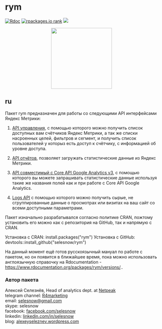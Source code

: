 # rym
[![Rdoc](http://www.rdocumentation.org/badges/version/rym)](http://www.rdocumentation.org/packages/rym)
[![rpackages.io rank](http://www.rpackages.io/badge/rym.svg)](http://www.rpackages.io/package/rym)
[![](https://cranlogs.r-pkg.org/badges/rym)](https://cran.r-project.org/package=rym)

<p align="center">
<img src="https://raw.githubusercontent.com/selesnow/rym/master/inst/logo/rym.png" height="200">
</p>

## ru
Пакет rym предназначен для работы со следующими API интерфейсами Яндекс Метрики:

1. [API управления](https://tech.yandex.ru/metrika/doc/api2/management/intro-docpage/), с помощью которого можно получить список доступных вам счётчиков Яндекс Метрики, а так же списки насроенных целей, фильтров и сегмент, и получить список пользователей у которыз есть доступ к счётчику, с информацией об уровне доступа.

2. [API отчётов](https://tech.yandex.ru/metrika/doc/api2/api_v1/intro-docpage/), позволяет загружать статистические данные из Яндекс Метрики.

3. [API совместимый с Core API Google Analytics v3](https://tech.yandex.ru/metrika/doc/api2/ga/intro-docpage/), с помощью которого вы можете запрашивать статистические данные используя такие же названия полей как и при работе с Core API Google Analytics.

4. [Logs API](https://tech.yandex.ru/metrika/doc/api2/logs/intro-docpage/) с помощью которого можно получить сырые, не сгруппированные данные о просмотрах или визитах на ваш сайт со всеми доступными параметрами.

Пакет изначально разрабатывался согласно политике CRAN, пожтому установить его можно как с репозитория на GitHub, так и напрямую с CRAN.

Установка с CRAN: install.packages("rym")
Установка с GitHub: devtools::install_github("selesnow/rym")

На данный момент ещё готов русскоязычный мануал по работе с пакетом, но он появится в ближайшее время, пока можно использовать англоязычную справочку на Rdocumentation - https://www.rdocumentation.org/packages/rym/versions/..

### Автор пакета
Алексей Селезнёв, Head of analytics dept. at [Netpeak](https://netpeak.net)
<Br>telegram channel: [R4marketing](https://t.me/R4marketing)
<Br>email: selesnow@gmail.com
<Br>skype: selesnow
<Br>facebook: [facebook.com/selesnow](https://facebook.com/selesnow)
<Br>linkedin: [linkedin.com/in/selesnow](https://linkedin.com/in/selesnow)
<Br>blog: [alexeyseleznev.wordpress.com](https://alexeyseleznev.wordpress.com/)
